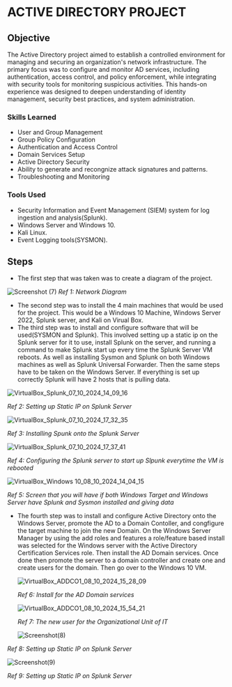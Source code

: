 # ACTIVE DIRECTORY PROJECT

## Objective

The Active Directory project aimed to establish a controlled environment for managing and securing an organization's network infrastructure. The primary focus was to configure and monitor AD services, including authentication, access control, and policy enforcement, while integrating with security tools for monitoring suspicious activities. This hands-on experience was designed to deepen understanding of identity management, security best practices, and system administration.

### Skills Learned


- User and Group Management
- Group Policy Configuration
- Authentication and Access Control
- Domain Services Setup
- Active Directory Security
- Ability to generate and recongnize attack signatures and patterns.
- Troubleshooting and Monitoring

### Tools Used

- Security Information and Event Management (SIEM) system for log ingestion and analysis(Splunk).
- Windows Server and Windows 10.
- Kali Linux.
- Event Logging tools(SYSMON).

## Steps
- The first step that was taken was to create a diagram of the project.

![Screenshot (7)](https://github.com/user-attachments/assets/3f32fe29-976e-4182-afb9-6f131d873e58)
 *Ref 1: Network Diagram*

- The second step was to install the 4 main machines that would be used for the project. This would be a Windows 10 Machine, Windows Server 2022, Splunk server, and Kali on Virual Box.
- The third step was to install and configure software that will be used(SYSMON and Splunk). This involved setting up a static ip on the Splunk server for it to use, install Splunk on the server, and running a command to make Splunk start up every time the Splunk Server VM reboots. As well as installing Sysmon and Splunk on both Windows machines as well as Splunk Universal Forwarder. Then the same steps have to be taken on the Windows Server. If everything is set up correctly Splunk will have 2 hosts that is pulling data.
  
![VirtualBox_Splunk_07_10_2024_14_09_16](https://github.com/user-attachments/assets/bba7605a-5bd6-4088-bdbe-fae2de1d644b)

*Ref 2: Setting up Static IP on Splunk Server*
  
![VirtualBox_Splunk_07_10_2024_17_32_35](https://github.com/user-attachments/assets/c3064102-bc0a-465d-9bec-1424e103a3ef)

*Ref 3: Installing Spunk onto the Splunk Server*
   
![VirtualBox_Splunk_07_10_2024_17_37_41](https://github.com/user-attachments/assets/e5f28e52-efda-4fe5-9f88-abd698c37d9c)

*Ref 4: Configuring the Splunk server to start up Slpunk everytime the VM is rebooted*

![VirtualBox_Windows 10_08_10_2024_14_04_15](https://github.com/user-attachments/assets/3f8eddff-6567-4a6d-84c9-8efdc7f551d2)

 *Ref 5: Screen that you will have if both Windows Target and Windows Server have Splunk and Sysmon installed and giving data*

- The fourth step was to install and configure Active Directory onto the Windows Server, promote the AD to a Domain Contoller, and congfigure the target machine to join the new Domain. On the Windows Server Manager by using the add roles and features a role/feature based install was selected for the Windows server with the Active Directory Certification Services role. Then install the AD Domain services. Once done then promote the server to a domain controller and create one and create users for the domain. Then go over to the Windows 10 VM. 

  ![VirtualBox_ADDCO1_08_10_2024_15_28_09](https://github.com/user-attachments/assets/09adec23-be71-453b-8592-5dc31a10a2c9)

  *Ref 6: Install for the AD Domain services*

  ![VirtualBox_ADDCO1_08_10_2024_15_54_21](https://github.com/user-attachments/assets/574ef0b7-ec62-4e83-bef7-dd26d7289657)

  *Ref 7: The new user for the Organizational Unit of IT*

  ![Screenshot(8)](https://github.com/user-attachments/assets/d338ba4a-578d-4725-a1f0-d5a84f90b5f7)

 *Ref 8: Setting up Static IP on Splunk Server*
 
 ![Screenshot(9)](https://github.com/user-attachments/assets/03685e4a-5b9c-4718-8438-8f80b741f689)

 *Ref 9: Setting up Static IP on Splunk Server*
   

